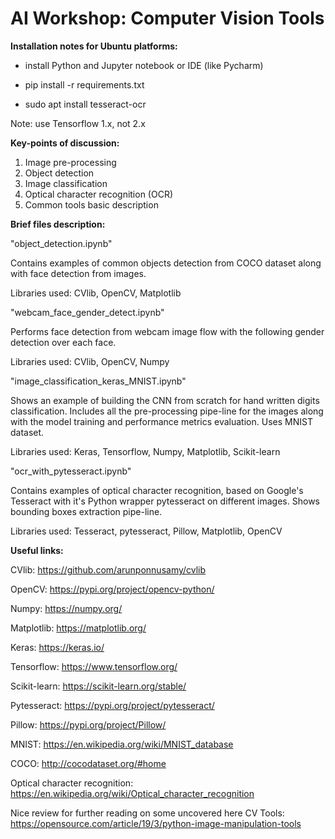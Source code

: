 # AI Workshop: Computer Vision Tools #

**Installation notes for Ubuntu platforms:**

- install Python and Jupyter notebook or IDE (like Pycharm)

- pip install -r requirements.txt

- sudo apt install tesseract-ocr

Note: use Tensorflow 1.x, not 2.x


**Key-points of discussion:**
1. Image pre-processing
2. Object detection
3. Image classification
4. Optical character recognition (OCR)
5. Common tools basic description

**Brief files description:**

"object_detection.ipynb"

Contains examples of common objects detection from COCO dataset along with face detection from images.

Libraries used: CVlib, OpenCV, Matplotlib

"webcam_face_gender_detect.ipynb"

Performs face detection from webcam image flow with the following gender detection over each face.

Libraries used: CVlib, OpenCV, Numpy

"image_classification_keras_MNIST.ipynb"

Shows an example of building the CNN from scratch for hand written digits classification. 
Includes all the pre-processing pipe-line for the images along with the model training and performance metrics evaluation. 
Uses MNIST dataset.

Libraries used: Keras, Tensorflow, Numpy, Matplotlib, Scikit-learn

"ocr_with_pytesseract.ipynb"

Contains examples of optical character recognition, 
based on Google's Tesseract with it's Python wrapper pytesseract on different images. 
Shows bounding boxes extraction pipe-line.

Libraries used: Tesseract, pytesseract, Pillow, Matplotlib, OpenCV


**Useful links:**

CVlib: https://github.com/arunponnusamy/cvlib

OpenCV: https://pypi.org/project/opencv-python/

Numpy: https://numpy.org/

Matplotlib: https://matplotlib.org/

Keras: https://keras.io/

Tensorflow: https://www.tensorflow.org/

Scikit-learn: https://scikit-learn.org/stable/

Pytesseract: https://pypi.org/project/pytesseract/

Pillow: https://pypi.org/project/Pillow/

MNIST: https://en.wikipedia.org/wiki/MNIST_database

COCO: http://cocodataset.org/#home

Optical character recognition: https://en.wikipedia.org/wiki/Optical_character_recognition

Nice review for further reading on some uncovered here CV Tools: 
https://opensource.com/article/19/3/python-image-manipulation-tools
